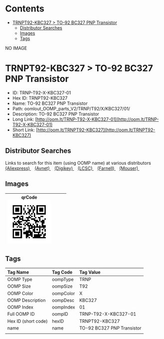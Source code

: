 



Contents
========

* [TRNPT92-KBC327 > TO-92 BC327 PNP Transistor](#trnpt92-kbc327--to-92-bc327-pnp-transistor)
	* [Distributor Searches](#distributor-searches)
	* [Images](#images)
	* [Tags](#tags)
  
NO IMAGE  
# TRNPT92-KBC327 > TO-92 BC327 PNP Transistor

- ID: TRNP-T92-X-KBC327-01
- Hex ID: TRNPT92-KBC327
- Name: TO-92 BC327 PNP Transistor
- Path: oomlout_OOMP_parts_V2/TRNP/T92/X/KBC327/01/
- Description: TO-92 BC327 PNP Transistor
- Long Link: [http://oom.lt/TRNP-T92-X-KBC327-01](http://oom.lt/TRNP-T92-X-KBC327-01)
- Short Link: [http://oom.lt/TRNPT92-KBC327](http://oom.lt/TRNPT92-KBC327)

## Distributor Searches
  
Links to search for this item (using OOMP name) at various distributors  
[(Aliexpress) ](https://www.aliexpress.com/wholesale?SearchText=TO-92+BC327+PNP+Transistor)&nbsp;&nbsp;&nbsp;[(Avnet) ](https://www.avnet.com/shop/us/search/TO-92+BC327+PNP+Transistor)&nbsp;&nbsp;&nbsp;[(Digikey) ](https://www.digikey.co.uk/en/products/result?s=TO-92+BC327+PNP+Transistor)&nbsp;&nbsp;&nbsp;[(LCSC) ](https://www.lcsc.com/search?q=TO-92+BC327+PNP+Transistor)&nbsp;&nbsp;&nbsp;[(Farnell) ](https://uk.farnell.com/search?st=TO-92+BC327+PNP+Transistor)&nbsp;&nbsp;&nbsp;[(Mouser) ](https://www.mouser.com/c/?q=TO-92+BC327+PNP+Transistor)&nbsp;&nbsp;&nbsp;
## Images
  

|qrCode<br>[![](https://raw.githubusercontent.com/oomlout/oomlout_OOMP_parts_V2/main/TRNP/T92/X/KBC327/01/qrCode_140.png)](https://github.com/oomlout/oomlout_OOMP_parts_V2/tree/main/TRNP/T92/X/KBC327/01/qrCode.png)||||
| :---: | :---: | :---: | :---: |

## Tags
  

|Tag Name|Tag Code|Tag Value|
| :--- | :--- | :--- |
|OOMP Type|oompType|TRNP|
|OOMP Size|oompSize|T92|
|OOMP Color|oompColor|X|
|OOMP Description|oompDesc|KBC327|
|OOMP Index|oompIndex|01|
|Full OOMP ID|oompID|TRNP-T92-X-KBC327-01|
|Hex ID (short code)|hexID|TRNPT92-KBC327|
|name|name|TO-92 BC327 PNP Transistor|
||||
